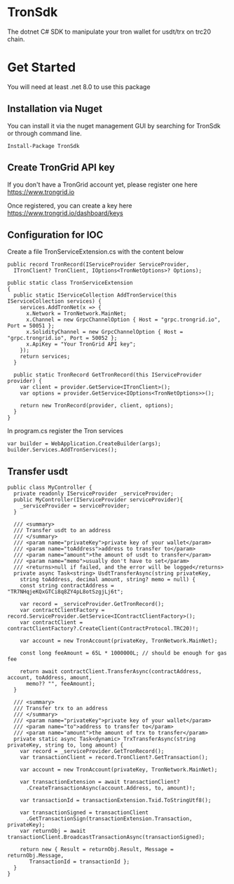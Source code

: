 # TronSdk

The dotnet C# SDK to manipulate your tron wallet for usdt/trx on trc20 chain. 

# Get Started

You will need at least .net 8.0 to use this package

## Installation via Nuget

You can install it via the nuget management GUI by searching for TronSdk or through command line.

```
Install-Package TronSdk
```

## Create TronGrid API key

If you don't have a TronGrid account yet, please register one here https://www.trongrid.io

Once registered, you can create a key here https://www.trongrid.io/dashboard/keys

## Configuration for IOC

Create a file TronServiceExtension.cs with the content below

```
public record TronRecord(IServiceProvider ServiceProvider,
  ITronClient? TronClient, IOptions<TronNetOptions>? Options);

public static class TronServiceExtension
{
  public static IServiceCollection AddTronService(this IServiceCollection services) {
    services.AddTronNet(x => {
      x.Network = TronNetwork.MainNet;
      x.Channel = new GrpcChannelOption { Host = "grpc.trongrid.io", Port = 50051 };
      x.SolidityChannel = new GrpcChannelOption { Host = "grpc.trongrid.io", Port = 50052 };
      x.ApiKey = "Your TronGrid API key";
    });
    return services;
  }

  public static TronRecord GetTronRecord(this IServiceProvider provider) {
    var client = provider.GetService<ITronClient>();
    var options = provider.GetService<IOptions<TronNetOptions>>();

    return new TronRecord(provider, client, options);
  }
}
```

In program.cs register the Tron services

```
var builder = WebApplication.CreateBuilder(args);
builder.Services.AddTronServices();
```

## Transfer usdt

```
public class MyController {
  private readonly IServiceProvider _serviceProvider;
  public MyController(IServiceProvider serviceProvider){
    _serviceProvider = serviceProvider;
  }

  /// <summary>
  /// Transfer usdt to an address
  /// </summary>
  /// <param name="privateKey">private key of your wallet</param>
  /// <param name="toAddress">address to transfer to</param>
  /// <param name="amount">the amount of usdt to transfer</param>
  /// <param name="memo">usually don't have to set</param>
  /// <returns>null if failed, and the error will be logged</returns>
  private async Task<string> UsdtTransferAsync(string privateKey,
    string toAddress, decimal amount, string? memo = null) {
    const string contractAddress = "TR7NHqjeKQxGTCi8q8ZY4pL8otSzgjLj6t";

    var record = _serviceProvider.GetTronRecord();
    var contractClientFactory = record.ServiceProvider.GetService<IContractClientFactory>();
    var contractClient = contractClientFactory?.CreateClient(ContractProtocol.TRC20)!;

    var account = new TronAccount(privateKey, TronNetwork.MainNet);

    const long feeAmount = 65L * 1000000L; // should be enough for gas fee

    return await contractClient.TransferAsync(contractAddress, account, toAddress, amount,
      memo?? "", feeAmount);
  }

  /// <summary>
  /// Transfer trx to an address
  /// </summary>
  /// <param name="privateKey">private key of your wallet</param>
  /// <param name="to">address to transfer to</param>
  /// <param name="amount">the amount of trx to transfer</param>
  private static async Task<dynamic> TrxTransferAsync(string privateKey, string to, long amount) {
    var record = _serviceProvider.GetTronRecord();
    var transactionClient = record.TronClient?.GetTransaction();

    var account = new TronAccount(privateKey, TronNetwork.MainNet);

    var transactionExtension = await transactionClient?
      .CreateTransactionAsync(account.Address, to, amount)!;

    var transactionId = transactionExtension.Txid.ToStringUtf8();

    var transactionSigned = transactionClient
      .GetTransactionSign(transactionExtension.Transaction, privateKey);
    var returnObj = await transactionClient.BroadcastTransactionAsync(transactionSigned);

    return new { Result = returnObj.Result, Message = returnObj.Message,
       TransactionId = transactionId };
  }
}
 ```
